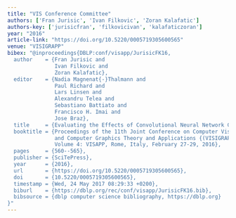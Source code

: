 ```yaml
---
title: "VIS Conference Committee"
authors: ['Fran Jurisic', 'Ivan Filkovic', 'Zoran Kalafatic']
authors-key: ['jurisicfran', 'filkovicivan', 'kalafaticzoran']
year: "2016"
article-link: "https://doi.org/10.5220/0005719305600565"
venue: "VISIGRAPP"
bibex: "@inproceedings{DBLP:conf/visapp/JurisicFK16,
  author    = {Fran Jurisic and
               Ivan Filkovic and
               Zoran Kalafatic},
  editor    = {Nadia Magnenat{-}Thalmann and
               Paul Richard and
               Lars Linsen and
               Alexandru Telea and
               Sebastiano Battiato and
               Francisco H. Imai and
               Jose Braz},
  title     = {Evaluating the Effects of Convolutional Neural Network Committees},
  booktitle = {Proceedings of the 11th Joint Conference on Computer Vision, Imaging
               and Computer Graphics Theory and Applications {(VISIGRAPP} 2016) -
               Volume 4: VISAPP, Rome, Italy, February 27-29, 2016},
  pages     = {560--565},
  publisher = {SciTePress},
  year      = {2016},
  url       = {https://doi.org/10.5220/0005719305600565},
  doi       = {10.5220/0005719305600565},
  timestamp = {Wed, 24 May 2017 08:29:33 +0200},
  biburl    = {https://dblp.org/rec/conf/visapp/JurisicFK16.bib},
  bibsource = {dblp computer science bibliography, https://dblp.org}
}"
---
```

